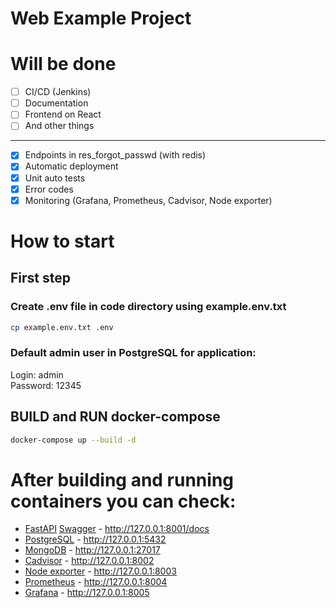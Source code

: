 # Web Example Project

# Will be done

- [ ] CI/CD (Jenkins)
- [ ] Documentation
- [ ] Frontend on React
- [ ] And other things

---

- [x] Endpoints in res_forgot_passwd (with redis)
- [x] Automatic deployment
- [x] Unit auto tests
- [x] Error codes
- [x] Monitoring (Grafana, Prometheus, Cadvisor, Node exporter)

# How to start

## First step

### Create .env file in code directory using example.env.txt

```bash
cp example.env.txt .env
```

### Default admin user in PostgreSQL for application:

Login: admin  
Password: 12345

## BUILD and RUN docker-compose

```bash
docker-compose up --build -d
```

# After building and running containers you can check:

- [FastAPI](https://fastapi.tiangolo.com/) [Swagger](https://swagger.io/) - http://127.0.0.1:8001/docs
- [PostgreSQL](https://www.postgresql.org/) - http://127.0.0.1:5432
- [MongoDB](https://www.mongodb.com/) - http://127.0.0.1:27017
- [Cadvisor](https://github.com/google/cadvisor) - http://127.0.0.1:8002
- [Node exporter](https://github.com/prometheus/node_exporter) - http://127.0.0.1:8003
- [Prometheus](https://prometheus.io/) - http://127.0.0.1:8004
- [Grafana](https://grafana.com/) - http://127.0.0.1:8005
